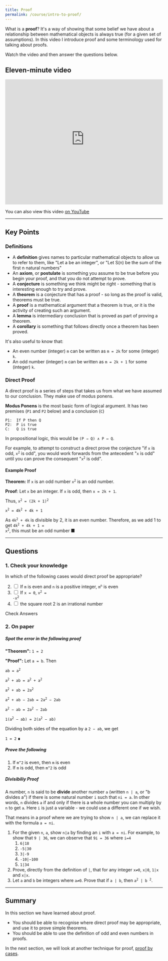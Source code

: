 ```yaml
---
title: Proof
permalink: /course/intro-to-proof/
---
```


What is a **proof**? It's a way of showing that some belief we have about a relationship between mathematical objects is always true (for a given set of assumptions). In this video I introduce proof and some terminology used for talking about proofs.

Watch the video and then answer the questions below.

## Eleven-minute video

<iframe width="100%" height="400px" src="https://www.youtube-nocookie.com/embed/BN_7p9-PFqk" frameborder="0" allow="accelerometer; autoplay; clipboard-write; encrypted-media; gyroscope; picture-in-picture" allowfullscreen></iframe>

You can also view this video [on YouTube](https://youtu.be/BN_7p9-PFqk)

---

## Key Points

### Definitions

* A **definition** gives names to particular mathematical objects to allow us to refer to them, like "Let a be an integer", or "Let S(n) be the sum of the first n natural numbers"
* An **axiom**, or **postulate** is something you assume to be true before you begin your proof, and that you do not attempt to prove.
* A **conjecture** is something we think might be right - something that is interesting enough to try and prove.
* A **theorem** is a conjecture that has a proof - so long as the proof is valid, theorems must be true.
* A **proof** is a mathematical argument that a theorem is true, or it is the activity of creating such an argument.
* A **lemma** is intermediary conclusion that is proved as part of proving a theorem.
* A **corollary** is something that follows directly once a theorem has been proved.

It's also useful to know that:

* An even number (integer) `m` can be written as `m = 2k` for some (integer) `k`.
* An odd number (integer) `m` can be written as `m = 2k + 1` for some (integer) `k`.

### Direct Proof

A direct proof is a series of steps that takes us from what we have assumed to our conclusion. They make use of modus ponens.

**Modus Ponens** is the most basic form of logical argument. It has two premises (`P1` and `P2` below) and a conclusion (`C`)

    P1:  If P then Q
    P2:  P is true
    C:   Q is true

In propositional logic, this would be `(P ⇒ Q) ∧ P ⇔ Q`. 

For example, to attempt to construct a direct prove the conjecture "if `x` is odd, <code>x<sup>2</sup></code> is odd", you would work forwards from the antecedent "`x` is odd" until you can prove the consequent "<code>x<sup>2</sup></code> is odd".

#### Example Proof

**Theorem:** If `x` is an odd number <code>x<sup>2</sup></code> is an odd number.

**Proof**: Let `x` be an integer. If `x` is odd, then `x = 2k + 1`.

Thus, <code>x<sup>2</sup> = (2k + 1)<sup>2</sup></code>

<code>x<sup>2</sup> = 4k<sup>2</sup> + 4k + 1</code>

As <code>4k<sup>2</sup> + 4k</code> is divisible by 2, it is an even number. Therefore, as we add 1 to get <code>4k<sup>2</sup> + 4k + 1 = x<sup>2</sup></code>, this must be an odd number ■ 

---

## Questions

### 1. Check your knowledge

In which of the following cases would direct proof be appropriate?

2. <input type="checkbox" id="q31" data-answer="true" /> <label for ="q31">If `m` is even and `n` is a positive integer, <code>m<sup>n</sup></code> is even</label> <span id="q31c" style="display:inline-block"></span>
3. <input type="checkbox" id="q32" data-answer="true"/> <label for ="q32">If `x = 0`, <code>x<sup>2</sup> = -x<sup>2</sup></code></label> <span id="q32c" style="display:inline-block"></span>
4. <input type="checkbox" id="q33" data-answer="false"/> <label for ="q33">the square root 2 is an irrational number</label> <span id="q33c" style="display:inline-block"></span>

<script src="/assets/js/check.js"></script>
<a class="btn btn-primary" type="submit" onClick="checkAnswers('q3')">Check Answers</a>

### 2. On paper

##### Spot the error in the following proof

**"Theorem":** `1 = 2`

**"Proof":** Let `a = b`. Then

<code>ab = a<sup>2</sup></code>

<code>a<sup>2</sup> + ab = a<sup>2</sup> + a<sup>2</sup></code>

<code>a<sup>2</sup> + ab = 2a<sup>2</sup></code>

<code>a<sup>2</sup> + ab − 2ab = 2a<sup>2</sup> − 2ab</code>

<code>a<sup>2</sup> − ab = 2a<sup>2</sup> − 2ab</code>

<code>1(a<sup>2</sup> − ab) = 2(a<sup>2</sup> − ab)</code>

Dividing both sides of the equation by a `2 − ab`, we get

`1 = 2` ∎

##### Prove the following

1. If `m^2` is even, then `m` is even
2. If `m` is odd, then `m^2` is odd

##### Divisibiliy Proof

A number, `n` is said to be **divide** another number `a` (written `n | a`, or "b divides a") if there is some natural number `i` such that `ni = a`. In other words, `n` divides `a` if and only if there is a whole number you can multiply by `n` to get `a`. Here `i` is just a variable - we could use a different one if we wish.

That means in a proof where we are trying to show `n | a`, we can replace it with the formula `a = ni`.

1. For the given `n`, `a`, show `n|a` by finding an `i` with `a = ni`. For example, to show that `9 | 36`, we can observe that `9i = 36` where `i=4`
    1. `6|18`
    2. `-5|30`
    3. `3|-9`
    4. `-10|−100`
    5. `1|34`
2. Prove, directly from the definition of `|`, that for any integer `x≠0`, `x|0`, `1|x` and `x|x`.
2. Let `a` and `b` be integers where `a≠0`. Prove that if `a | b`, then <code>a<sup>2</sup> | b <sup>2</sup></code>.

---

## Summary

In this section we have learned about proof.

* You should be able to recognise where direct proof may be appropriate, and use it to prove simple theorems.
* You should be able to use the definition of odd and even numbers in proofs.

In the next section, we will look at another technique for proof, [proof by cases](../proof-by-cases).